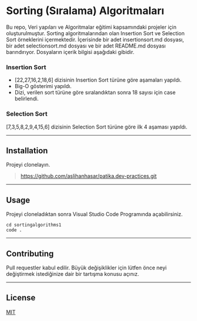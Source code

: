 # Sorting (Sıralama) Algoritmaları
Bu repo, Veri yapıları ve Algoritmalar eğitimi kapsamındaki projeler için oluşturulmuştur. Sorting algoritmalarından olan Insertion Sort ve Selection Sort örneklerini içermektedir. İçerisinde bir adet insertionsort.md dosyası, bir adet selectionsort.md dosyası ve bir adet README.md dosyası barındırıyor. Dosyaların içerik bilgisi aşağıdaki gibidir.


### Insertion Sort
* [22,27,16,2,18,6] dizisinin Insertion Sort türüne göre aşamaları yapıldı.
* Big-O gösterimi yapıldı. 
* Dizi, verilen sort türüne göre sıralandıktan sonra 18 sayısı için case belirlendi.



### Selection Sort
[7,3,5,8,2,9,4,15,6] dizisinin Selection Sort türüne göre ilk 4 aşaması yapıldı.

---

## Installation
Projeyi clonelayın.

> https://github.com/aslihanhasar/patika.dev-practices.git

---

## Usage
Projeyi cloneladıktan sonra Visual Studio Code Programında açabilirsiniz.

```
cd sortingalgorithms1
code .
```

---

## Contributing
Pull requestler kabul edilir. Büyük değişiklikler için lütfen önce neyi değiştirmek istediğinize dair bir tartışma konusu açınız.

---

## License
[MIT](https://choosealicense.com/licenses/mit/)